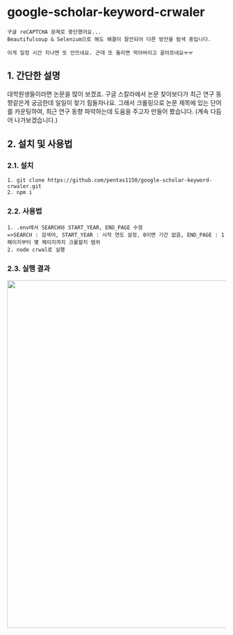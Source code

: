 # google-scholar-keyword-crwaler
```
구글 reCAPTCHA 문제로 중단했어요...
Beautifulsoup & Selenium으로 해도 해결이 잘안되어 다른 방안을 탐색 중입니다.

이게 일정 시간 지나면 또 안뜨네요. 근데 또 돌리면 막아버리고 골아프네요ㅠㅠ
```
## 1. 간단한 설명
대학원생들이라면 논문을 많이 보겠죠. 구글 스칼라에서 논문 찾아보다가 최근 연구 동향같은게 궁금한데 일일이 찾기 힘들자나요. 그래서 크롤링으로 논문 제목에 있는 단어를 카운팅하여, 최근 연구 동향 파악하는데 도움을 주고자 만들어 봤습니다. (계속 다듬어 나가보겠습니다.)
## 2. 설치 및 사용법
### 2.1. 설치
```
1. git clone https://github.com/pentas1150/google-scholar-keyword-crwaler.git
2. npm i
```
### 2.2. 사용법
```
1. .env에서 SEARCH와 START_YEAR, END_PAGE 수정
=>SEARCH : 검색어, START_YEAR : 시작 연도 설정, 0이면 기간 없음, END_PAGE : 1페이지부터 몇 페이지까지 크롤할지 범위 
2. node crwal로 실행
```

### 2.3. 실행 결과
<img src="https://postfiles.pstatic.net/MjAyMDA5MDJfMjkg/MDAxNTk5MDI1NTAzNDE3.f_IRjA25LpCGuMBWmPxOG65iqgRP1_WxcHqJDwMV-CUg.EQWMfyrXS6qx2rWkdOz9XRy80P9gphDHJmauSnchLsQg.PNG.ffanys_/스크린샷_2020-09-02_오후_2.40.37.png?type=w966" height="800px">

